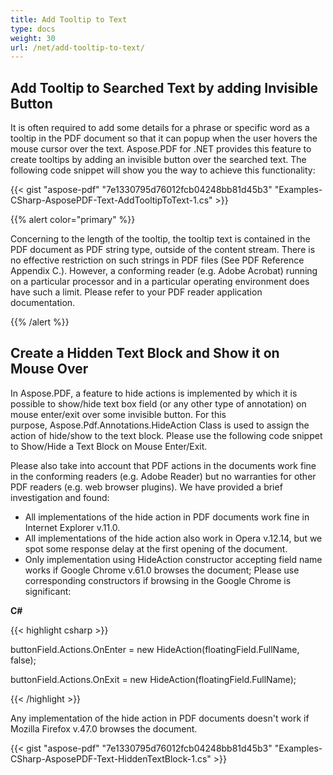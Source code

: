 ```yaml
---
title: Add Tooltip to Text
type: docs
weight: 30
url: /net/add-tooltip-to-text/
---
```


## **Add Tooltip to Searched Text by adding Invisible Button**
It is often required to add some details for a phrase or specific word as a tooltip in the PDF document so that it can popup when the user hovers the mouse cursor over the text. Aspose.PDF for .NET provides this feature to create tooltips by adding an invisible button over the searched text. The following code snippet will show you the way to achieve this functionality:

{{< gist "aspose-pdf" "7e1330795d76012fcb04248bb81d45b3" "Examples-CSharp-AsposePDF-Text-AddTooltipToText-1.cs" >}}

{{% alert color="primary" %}} 

Concerning to the length of the tooltip, the tooltip text is contained in the PDF document as PDF string type, outside of the content stream. There is no effective restriction on such strings in PDF files (See PDF Reference Appendix C.). However, a conforming reader (e.g. Adobe Acrobat) running on a particular processor and in a particular operating environment does have such a limit. Please refer to your PDF reader application documentation.

{{% /alert %}} 
## **Create a Hidden Text Block and Show it on Mouse Over**
In Aspose.PDF, a feature to hide actions is implemented by which it is possible to show/hide text box field (or any other type of annotation) on mouse enter/exit over some invisible button. For this purpose, Aspose.Pdf.Annotations.HideAction Class is used to assign the action of hide/show to the text block. Please use the following code snippet to Show/Hide a Text Block on Mouse Enter/Exit.

Please also take into account that PDF actions in the documents work fine in the conforming readers (e.g. Adobe Reader) but no warranties for other PDF readers (e.g. web browser plugins). We have provided a brief investigation and found:

- All implementations of the hide action in PDF documents work fine in Internet Explorer v.11.0.
- All implementations of the hide action also work in Opera v.12.14, but we spot some response delay at the first opening of the document.
- Only implementation using HideAction constructor accepting field name works if Google Chrome v.61.0 browses the document; Please use corresponding constructors if browsing in the Google Chrome is significant:

**C#**

{{< highlight csharp >}}

 buttonField.Actions.OnEnter = new HideAction(floatingField.FullName, false);

buttonField.Actions.OnExit = new HideAction(floatingField.FullName);

{{< /highlight >}}

Any implementation of the hide action in PDF documents doesn't work if Mozilla Firefox v.47.0 browses the document.

{{< gist "aspose-pdf" "7e1330795d76012fcb04248bb81d45b3" "Examples-CSharp-AsposePDF-Text-HiddenTextBlock-1.cs" >}}
